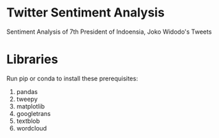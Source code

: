 # Twitter Sentiment Analysis
Sentiment Analysis of 7th President of Indoensia, Joko Widodo's Tweets

# Libraries
Run pip or conda to install these prerequisites:
1. pandas
2. tweepy
3. matplotlib
4. googletrans
5. textblob
6. wordcloud
